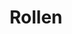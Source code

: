 ---
layout: redirect.njk
tags: page
key: roles_de
title: Rollen
redirect: /de/accessibility/roles/product-owner
parent: accessibility_de
order: 1
---